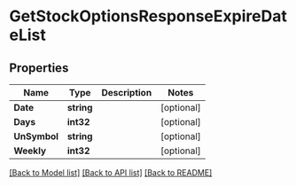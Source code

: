 # GetStockOptionsResponseExpireDateList

## Properties

Name | Type | Description | Notes
------------ | ------------- | ------------- | -------------
**Date** | **string** |  | [optional] 
**Days** | **int32** |  | [optional] 
**UnSymbol** | **string** |  | [optional] 
**Weekly** | **int32** |  | [optional] 

[[Back to Model list]](../README.md#documentation-for-models) [[Back to API list]](../README.md#documentation-for-api-endpoints) [[Back to README]](../README.md)


